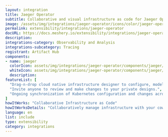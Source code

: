 ```yaml
---
layout: integration
title: Jaeger Operator
subtitle: Collaborative and visual infrastructure as code for Jaeger Operator
image: /assets/img/integrations/jaeger-operator/icons/color/jaeger-operator-color.svg
permalink: extensibility/integrations/jaeger-operator
docURL: https://docs.meshery.io/extensibility/integrations/jaeger-operator
description: 
integrations-category: Observability and Analysis
integrations-subcategory: Tracing
registrant: Artifact Hub
components: 
- name: jaeger
  colorIcon: assets/img/integrations/jaeger-operator/components/jaeger/icons/color/jaeger-color.svg
  whiteIcon: assets/img/integrations/jaeger-operator/components/jaeger/icons/white/jaeger-white.svg
  description: 
featureList: [
  "Drag-n-drop cloud native infrastructure designer to configure, model, and deploy your workloads.",
  "Invite anyone to review and make changes to your private designs.",
  "Ongoing synchronization of Kubernetes configuration and changes across any number of clusters."
]
howItWorks: "Collaborative Infrastructure as Code"
howItWorksDetails: "Collaboratively manage infrastructure with your coworkers synchronously sharing the same designs."
language: en
list: include
type: extensibility
category: integrations
---
```

